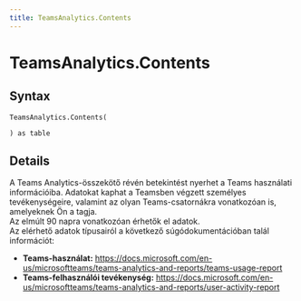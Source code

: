 ```yaml
---
title: TeamsAnalytics.Contents
---
```


# TeamsAnalytics.Contents



## Syntax

```powerquery
TeamsAnalytics.Contents(

) as table
```


## Details

A Teams Analytics-összekötő révén betekintést nyerhet a Teams használati információiba. Adatokat kaphat a Teamsben végzett személyes tevékenységeire, valamint az olyan Teams-csatornákra vonatkozóan is, amelyeknek Ön a tagja.<br />Az elmúlt 90 napra vonatkozóan érhetők el adatok. <br /> Az elérhető adatok típusairól a következő súgódokumentációban talál információt: <br /><ul><li><b>Teams-használat:</b> https://docs.microsoft.com/en-us/microsoftteams/teams-analytics-and-reports/teams-usage-report</li><li><b>Teams-felhasználói tevékenység:</b> https://docs.microsoft.com/en-us/microsoftteams/teams-analytics-and-reports/user-activity-report</li></ul>


